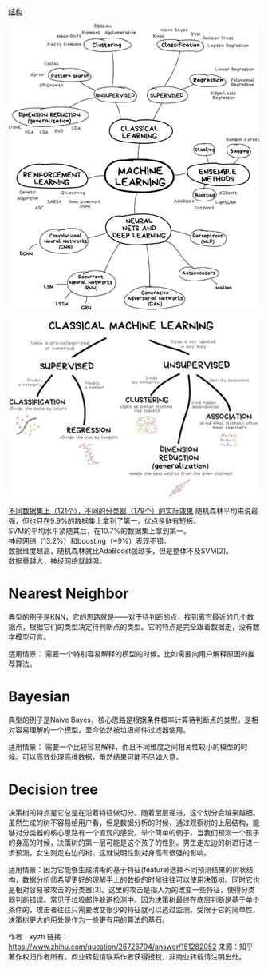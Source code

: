 [结构](https://static.coggle.it/diagram/WHeBqDIrJRk-kDDY/t/categories-of-algorithms-non-exhaustive)

![title](https://raw.githubusercontent.com/azusakou/figures_study_ML/main/Users/2021/04/22/structure-1619067503112.jpg)

![title](https://raw.githubusercontent.com/azusakou/figures_study_ML/main/Users/2021/04/22/v2-4e44623163b15cd12c8e77ef286ebafc_r-1619067577486.jpg)

[不同数据集上（121个），不同的分类器（179个）的实际效果](https://github.com/azusakou/studynote_ML/blob/master/Model/Do%20we%20Need%20Hundreds%20of%20Classifiers%20to%20Solve%20Real%20World%20Classification%20Problems%3F.pdf)
随机森林平均来说最强，但也只在9.9%的数据集上拿到了第一，优点是鲜有短板。  
SVM的平均水平紧随其后，在10.7%的数据集上拿到第一。  
神经网络（13.2%）和boosting（~9%）表现不错。  
数据维度越高，随机森林就比AdaBoost强越多，但是整体不及SVM[2]。  
数据量越大，神经网络就越强。  






# Nearest Neighbor

典型的例子是KNN，它的思路就是——对于待判断的点，找到离它最近的几个数据点，根据它们的类型决定待判断点的类型。它的特点是完全跟着数据走，没有数学模型可言。

适用情景：
需要一个特别容易解释的模型的时候。比如需要向用户解释原因的推荐算法。

# Bayesian

典型的例子是Naive Bayes，核心思路是根据条件概率计算待判断点的类型。是相对容易理解的一个模型，至今依然被垃圾邮件过滤器使用。

适用情景：
需要一个比较容易解释，而且不同维度之间相关性较小的模型的时候。可以高效处理高维数据，虽然结果可能不尽如人意。

# Decision tree
决策树的特点是它总是在沿着特征做切分。随着层层递进，这个划分会越来越细。虽然生成的树不容易给用户看，但是数据分析的时候，通过观察树的上层结构，能够对分类器的核心思路有一个直观的感受。举个简单的例子，当我们预测一个孩子的身高的时候，决策树的第一层可能是这个孩子的性别。男生走左边的树进行进一步预测，女生则走右边的树。这就说明性别对身高有很强的影响。

适用情景：因为它能够生成清晰的基于特征(feature)选择不同预测结果的树状结构，数据分析师希望更好的理解手上的数据的时候往往可以使用决策树。同时它也是相对容易被攻击的分类器[3]。这里的攻击是指人为的改变一些特征，使得分类器判断错误。常见于垃圾邮件躲避检测中。因为决策树最终在底层判断是基于单个条件的，攻击者往往只需要改变很少的特征就可以逃过监测。受限于它的简单性，决策树更大的用处是作为一些更有用的算法的基石。

作者：xyzh
链接：https://www.zhihu.com/question/26726794/answer/151282052
来源：知乎
著作权归作者所有。商业转载请联系作者获得授权，非商业转载请注明出处。








